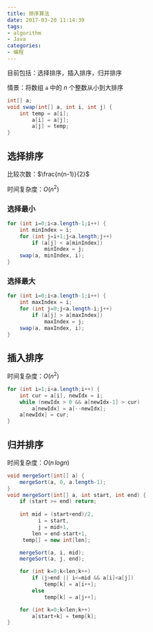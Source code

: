 ```yaml
---
title: 排序算法
date: 2017-03-20 11:14:39
tags:
- algorithm
- Java
categories:
- 编程
---
```


目前包括：选择排序，插入排序，归并排序

情景：将数组 `a` 中的 $n$ 个整数从小到大排序

```java
int[] a;
void swap(int[] a, int i, int j) {
    int temp = a[i];
        a[i] = a[j];
        a[j] = temp;
}
```

<!-- more -->

## 选择排序

比较次数：$\frac{n(n-1)}{2}$

时间复杂度：$O(n^2)$

### 选择最小

```java
for (int i=0;i<a.length-1;i++) {
    int minIndex = i;
    for (int j=i+1;j<a.length;j++)
        if (a[j] < a[minIndex])
            minIndex = j;
    swap(a, minIndex, i);
}
```

### 选择最大

```java
for (int i=0;i<a.length-1;i++) {
    int maxIndex = i;
    for (int j=0;j<a.length-i;j++)
        if (a[j] > a[maxIndex])
            maxIndex = j;
    swap(a, maxIndex, i);
}
```

## 插入排序

时间复杂度：$O(n^2)$

```java
for (int i=1;i<a.length;i++) {
    int cur = a[i], newIdx = i;
    while (newIdx > 0 && a[newIdx-1] > cur)
        a[newIdx] = a[--newIdx];
    a[newIdx] = cur;
}
```

## 归并排序

时间复杂度：$O(n\,logn)$

```java
void mergeSort(int[] a) {
    mergeSort(a, 0, a.length-1);
}
void mergeSort(int[] a, int start, int end) {
    if (start >= end) return;
    
    int mid = (start+end)/2,
          i = start,
          j = mid+1,
        len = end-start+1,
     temp[] = new int[len];

    mergeSort(a, i, mid);
    mergeSort(a, j, end);

    for (int k=0;k<len;k++)
        if (j>end || i<=mid && a[i]<a[j])
            temp[k] = a[i++];
        else
            temp[k] = a[j++];

    for (int k=0;k<len;k++)
        a[start+k] = temp[k];
}
```
